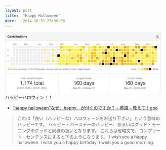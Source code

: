 ```yaml
---
layout: post
title:  "Happy Halloween"
date:   2014-10-31 23:30:00
---
```


![](/tauesnap/tauesnap2014-10-31.png)
ハッピーハロウィン！！

- [”happy halloween”なぜ、happy　が付くのですか？ - 英語 - 教えて！goo](http://oshiete.goo.ne.jp/qa/3332217.html)
> これは「良い（ハッピーな）ハロウィーンをお送り下さい」という意味のハッピーです。
ハッピー・バースデーのハッピー、あるいはグッド・モーニングのグッドと同様の扱いとなります。
これらは省略文で、コンプリート・センテンスにすると下のようになります。
I wish you a happy halloween.
I wish you a happy birthday.
I wish you a good morning.
